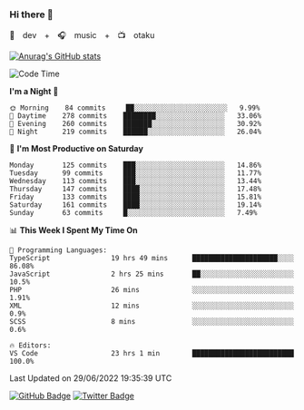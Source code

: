 ### Hi there 👋

🚀　dev　+　🎧　music　+　📺　otaku


[![Anurag's GitHub stats](https://github-readme-stats.vercel.app/api?username=koheitasaka&count_private=true&show_icons=true&theme=monokai)](https://github.com/koheitasaka/github-readme-stats)

<!--START_SECTION:waka-->
![Code Time](http://img.shields.io/badge/Code%20Time-0%20secs-blue)

**I'm a Night 🦉** 

```text
🌞 Morning    84 commits     ██░░░░░░░░░░░░░░░░░░░░░░░   9.99% 
🌆 Daytime    278 commits    ████████░░░░░░░░░░░░░░░░░   33.06% 
🌃 Evening    260 commits    ███████░░░░░░░░░░░░░░░░░░   30.92% 
🌙 Night      219 commits    ██████░░░░░░░░░░░░░░░░░░░   26.04%

```
📅 **I'm Most Productive on Saturday** 

```text
Monday       125 commits    ███░░░░░░░░░░░░░░░░░░░░░░   14.86% 
Tuesday      99 commits     ███░░░░░░░░░░░░░░░░░░░░░░   11.77% 
Wednesday    113 commits    ███░░░░░░░░░░░░░░░░░░░░░░   13.44% 
Thursday     147 commits    ████░░░░░░░░░░░░░░░░░░░░░   17.48% 
Friday       133 commits    ████░░░░░░░░░░░░░░░░░░░░░   15.81% 
Saturday     161 commits    ████░░░░░░░░░░░░░░░░░░░░░   19.14% 
Sunday       63 commits     █░░░░░░░░░░░░░░░░░░░░░░░░   7.49%

```


📊 **This Week I Spent My Time On** 

```text
💬 Programming Languages: 
TypeScript               19 hrs 49 mins      █████████████████████░░░░   86.08% 
JavaScript               2 hrs 25 mins       ██░░░░░░░░░░░░░░░░░░░░░░░   10.5% 
PHP                      26 mins             ░░░░░░░░░░░░░░░░░░░░░░░░░   1.91% 
XML                      12 mins             ░░░░░░░░░░░░░░░░░░░░░░░░░   0.9% 
SCSS                     8 mins              ░░░░░░░░░░░░░░░░░░░░░░░░░   0.6%

🔥 Editors: 
VS Code                  23 hrs 1 min        █████████████████████████   100.0%

```


 Last Updated on 29/06/2022 19:35:39 UTC
<!--END_SECTION:waka-->

[![GitHub Badge](https://img.shields.io/badge/GitHub-100000?style=for-the-badge&logo=github&logoColor=white)](https://github.com/koheitasaka)
[![Twitter Badge](https://img.shields.io/badge/Twitter-1DA1F2?style=for-the-badge&logo=twitter&logoColor=white)](https://twitter.com/sleep_asleep_)
